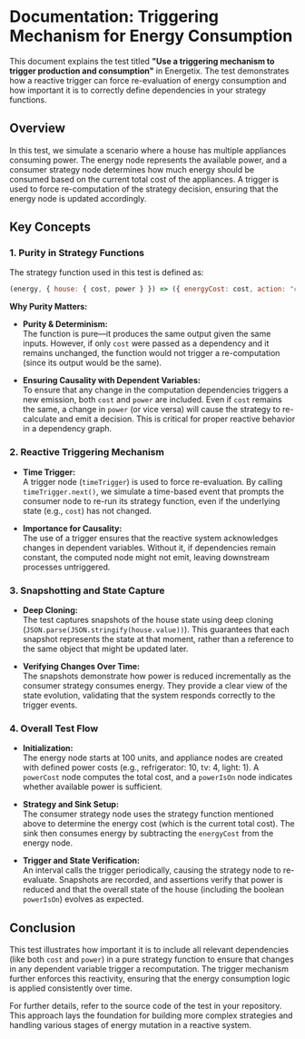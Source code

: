 # Documentation: Triggering Mechanism for Energy Consumption

This document explains the test titled **"Use a triggering mechanism to trigger production and consumption"** in Energetix. The test demonstrates how a reactive trigger can force re-evaluation of energy consumption and how important it is to correctly define dependencies in your strategy functions.

## Overview

In this test, we simulate a scenario where a house has multiple appliances consuming power. The energy node represents the available power, and a consumer strategy node determines how much energy should be consumed based on the current total cost of the appliances. A trigger is used to force re-computation of the strategy decision, ensuring that the energy node is updated accordingly.

## Key Concepts

### 1. Purity in Strategy Functions

The strategy function used in this test is defined as:

```js
(energy, { house: { cost, power } }) => ({ energyCost: cost, action: "consume", power })
```

**Why Purity Matters:**

- **Purity & Determinism:**  
  The function is pure—it produces the same output given the same inputs. However, if only `cost` were passed as a dependency and it remains unchanged, the function would not trigger a re-computation (since its output would be the same).

- **Ensuring Causality with Dependent Variables:**  
  To ensure that any change in the computation dependencies triggers a new emission, both `cost` and `power` are included. Even if `cost` remains the same, a change in `power` (or vice versa) will cause the strategy to re-calculate and emit a decision. This is critical for proper reactive behavior in a dependency graph.

### 2. Reactive Triggering Mechanism

- **Time Trigger:**  
  A trigger node (`timeTrigger`) is used to force re-evaluation. By calling `timeTrigger.next()`, we simulate a time-based event that prompts the consumer node to re-run its strategy function, even if the underlying state (e.g., `cost`) has not changed.

- **Importance for Causality:**  
  The use of a trigger ensures that the reactive system acknowledges changes in dependent variables. Without it, if dependencies remain constant, the computed node might not emit, leaving downstream processes untriggered.

### 3. Snapshotting and State Capture

- **Deep Cloning:**  
  The test captures snapshots of the house state using deep cloning (`JSON.parse(JSON.stringify(house.value))`). This guarantees that each snapshot represents the state at that moment, rather than a reference to the same object that might be updated later.

- **Verifying Changes Over Time:**  
  The snapshots demonstrate how power is reduced incrementally as the consumer strategy consumes energy. They provide a clear view of the state evolution, validating that the system responds correctly to the trigger events.

### 4. Overall Test Flow

- **Initialization:**  
  The energy node starts at 100 units, and appliance nodes are created with defined power costs (e.g., refrigerator: 10, tv: 4, light: 1). A `powerCost` node computes the total cost, and a `powerIsOn` node indicates whether available power is sufficient.

- **Strategy and Sink Setup:**  
  The consumer strategy node uses the strategy function mentioned above to determine the energy cost (which is the current total cost). The sink then consumes energy by subtracting the `energyCost` from the energy node.

- **Trigger and State Verification:**  
  An interval calls the trigger periodically, causing the strategy node to re-evaluate. Snapshots are recorded, and assertions verify that power is reduced and that the overall state of the house (including the boolean `powerIsOn`) evolves as expected.

## Conclusion

This test illustrates how important it is to include all relevant dependencies (like both `cost` and `power`) in a pure strategy function to ensure that changes in any dependent variable trigger a recomputation. The trigger mechanism further enforces this reactivity, ensuring that the energy consumption logic is applied consistently over time.

For further details, refer to the source code of the test in your repository. This approach lays the foundation for building more complex strategies and handling various stages of energy mutation in a reactive system.
